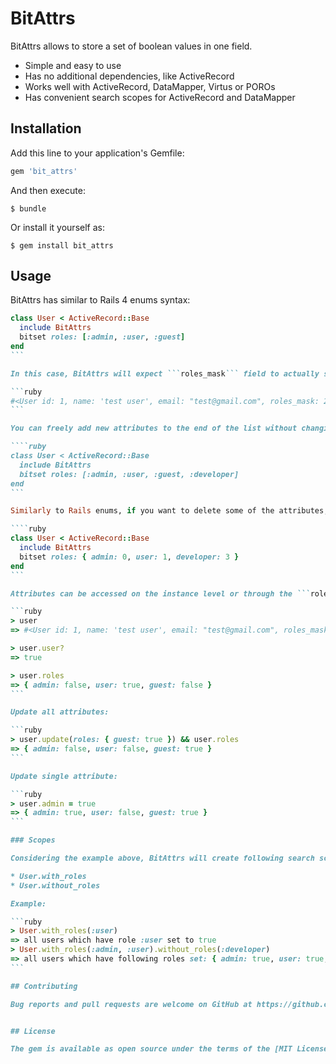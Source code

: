# BitAttrs

BitAttrs allows to store a set of boolean values in one field.

* Simple and easy to use
* Has no additional dependencies, like ActiveRecord
* Works well with ActiveRecord, DataMapper, Virtus or POROs
* Has convenient search scopes for ActiveRecord and DataMapper

## Installation

Add this line to your application's Gemfile:

```ruby
gem 'bit_attrs'
```

And then execute:

    $ bundle

Or install it yourself as:

    $ gem install bit_attrs

## Usage

BitAttrs has similar to Rails 4 enums syntax:

````ruby
class User < ActiveRecord::Base
  include BitAttrs
  bitset roles: [:admin, :user, :guest]
end
```

In this case, BitAttrs will expect ```roles_mask``` field to actually save roles in:

```ruby
#<User id: 1, name: 'test user', email: "test@gmail.com", roles_mask: 2>
```

You can freely add new attributes to the end of the list without changing already existing records:

````ruby
class User < ActiveRecord::Base
  include BitAttrs
  bitset roles: [:admin, :user, :guest, :developer]
end
```

Similarly to Rails enums, if you want to delete some of the attributes, you might want to use hash syntax, where keys are attribute names and values are indexes:

````ruby
class User < ActiveRecord::Base
  include BitAttrs
  bitset roles: { admin: 0, user: 1, developer: 3 }
end
```

Attributes can be accessed on the instance level or through the ```roles``` method:

```ruby
> user
=> #<User id: 1, name: 'test user', email: "test@gmail.com", roles_mask: 2>

> user.user?
=> true

> user.roles
=> { admin: false, user: true, guest: false }
```

Update all attributes:

```ruby
> user.update(roles: { guest: true }) && user.roles
=> { admin: false, user: false, guest: true }
```

Update single attribute:

```ruby
> user.admin = true
=> { admin: true, user: false, guest: true }
```

### Scopes

Considering the example above, BitAttrs will create following search scopes:

* User.with_roles
* User.without_roles

Example:

```ruby
> User.with_roles(:user)
=> all users which have role :user set to true
> User.with_roles(:admin, :user).without_roles(:developer)
=> all users which have following roles set: { admin: true, user: true, developer: false }
```

## Contributing

Bug reports and pull requests are welcome on GitHub at https://github.com/rsamoilov/bit_attrs. This project is intended to be a safe, welcoming space for collaboration, and contributors are expected to adhere to the [Contributor Covenant](http://contributor-covenant.org) code of conduct.


## License

The gem is available as open source under the terms of the [MIT License](http://opensource.org/licenses/MIT).
